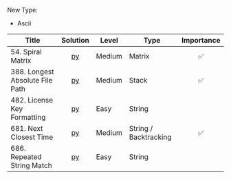 New Type:
* Ascii


| Title  | Solution |Level | Type | Importance |
|-------------|:---:| ----- |------ |:---:|
|54. Spiral Matrix | [py](https://github.com/cloi1994/session1/blob/master/Google/54.py) | Medium | Matrix | ✅|
|388. Longest Absolute File Path | [py](https://github.com/cloi1994/session1/blob/master/Google/388.py) | Medium | Stack | ✅|
|482. License Key Formatting | [py](https://github.com/cloi1994/session1/blob/master/Google/482.py) | Easy | String | 
|681. Next Closest Time | [py](https://github.com/cloi1994/session1/blob/master/Google/681.py) | Medium | String / Backtracking | ✅|
|686. Repeated String Match | [py](https://github.com/cloi1994/session1/blob/master/Google/686.py) | Easy | String | 

